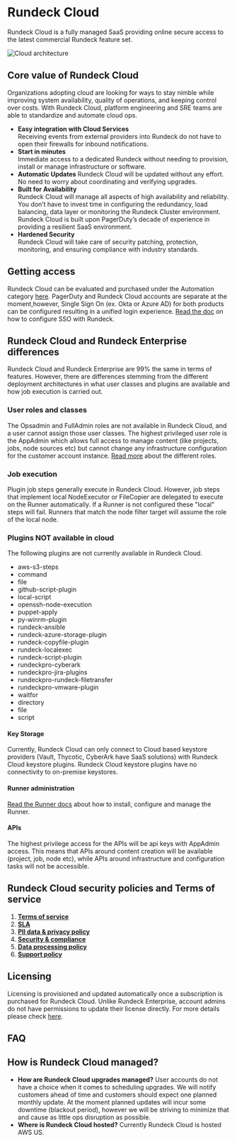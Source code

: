# Rundeck Cloud

Rundeck Cloud is a fully managed SaaS providing online secure access to the latest commercial Rundeck feature set.

![Cloud architecture](~@assets/img/ra-diagram.png)

## Core value of Rundeck Cloud 
Organizations adopting cloud are looking for ways to stay nimble while improving system availability, quality of operations, and keeping control over costs. With Rundeck Cloud, platform engineering and SRE teams are able to standardize and automate cloud ops.

- **Easy integration with Cloud Services**<br>
Receiving events from external providers into Rundeck do not have to open their firewalls for inbound notifications.
- **Start in minutes**<br>
Immediate access to a dedicated Rundeck without needing to provision, install or manage infrastructure or software.
- **Automatic Updates**
Rundeck Cloud will be updated without any effort. No need to worry about coordinating and verifying upgrades.
- **Built for Availability**<br>
Rundeck Cloud will manage all aspects of high availability and reliability. You don’t have to invest time in configuring the redundancy, load balancing, data layer or monitoring the Rundeck Cluster environment. Rundeck Cloud is built upon PagerDuty’s decade of experience in providing a resilient SaaS environment.
- **Hardened Security**<br>
Rundeck Cloud will take care of security patching, protection, monitoring, and ensuring compliance with industry standards.

## Getting access

Rundeck Cloud can be evaluated and purchased under the Automation category [here](https://www.pagerduty.com/pricing/). PagerDuty and Rundeck Cloud accounts are separate at the moment,however, Single Sign On (ex. Okta or Azure AD) for both products can be configured resulting in a unified login experience. [Read the doc](/administration/security/sso.md) on how to configure SSO with Rundeck.

## Rundeck Cloud and Rundeck Enterprise differences

Rundeck Cloud and Rundeck Enterprise are 99% the same in terms of features. However, there are differences stemming from the different deployment architectures in what user classes and plugins are available and how job execution is carried out. 

### User roles and classes

The Opsadmin and FullAdmin roles are not available in Rundeck Cloud, and a user cannot assign those user classes. The highest privileged user role is the AppAdmin which allows full access to manage content (like projects, jobs, node sources etc) but cannot change any infrastructure configuration for the customer account instance. [Read more](/administration/security/default-users.md) about the different roles.

### Job execution

Plugin job steps generally execute in Rundeck Cloud. However, job steps that implement local NodeExecutor or FileCopier are delegated to execute on the Runner automatically. If a Runner is not configured these "local" steps will fail. Runners that match the node filter target will assume the role of the local node.  

### Plugins NOT available in cloud
The following plugins are not currently available in Rundeck Cloud.

- aws-s3-steps
- command
- file
- github-script-plugin
- local-script
- openssh-node-execution
- puppet-apply
- py-winrm-plugin
- rundeck-ansible
- rundeck-azure-storage-plugin
- rundeck-copyfile-plugin
- rundeck-localexec
- rundeck-script-plugin
- rundeckpro-cyberark
- rundeckpro-jira-plugins
- rundeckpro-rundeck-filetransfer
- rundeckpro-vmware-plugin
- waitfor
- directory
- file
- script


#### Key Storage

Currently, Rundeck Cloud can only connect to Cloud based keystore providers (Vault, Thycotic, CyberArk have SaaS solutions) with Rundeck Cloud keystore plugins. Rundeck Cloud keystore plugins have no connectivity to on-premise keystores.

#### Runner administration
[Read the Runner docs](/administration/runner/index.md) about how to install, configure and manage the Runner. 

#### APIs

The highest privilege access for the APIs will be api keys with AppAdmin access. This means that APIs around content creation will be available (project, job, node etc), while APIs around infrastructure and configuration tasks will not be accessible.

## Rundeck Cloud security policies and Terms of service

1. **[Terms of service](https://www.pagerduty.com/terms-of-service/)**
1. **[SLA](https://www.pagerduty.com/standard-service-level-agreement/)**
1. **[PII data & privacy policy](https://www.pagerduty.com/privacy-policy/)**
1. **[Security & compliance](https://www.pagerduty.com/data-security-policy/)**
1. **[Data processing policy](https://www.pagerduty.com/data-processing-addendum/)**
1. **[Support policy](https://www.pagerduty.com/support-policy/)**

## Licensing

Licensing is provisioned and updated automatically once a subscription is purchased for Rundeck Cloud. Unlike Rundeck Enterprise, account admins do not have permissions to update their license directly. For more details please check [here](https://www.pagerduty.com/pricing/). 

## FAQ

## How is Rundeck Cloud managed?

- **How are Rundeck Cloud upgrades managed?**
User accounts do not have a choice when it comes to scheduling upgrades. We will notify customers ahead of time and customers should expect one planned monthly update. At the moment planned updates will incur some downtime (blackout period), however we will be striving to minimize that and cause as little ops disruption as possible.
- **Where is Rundeck Cloud hosted?**
Currently Rundeck Cloud is hosted AWS US.

